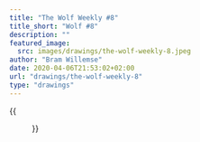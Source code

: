 ```yaml
---
title: "The Wolf Weekly #8"
title_short: "Wolf #8"
description: ""
featured_image:
  src: images/drawings/the-wolf-weekly-8.jpeg
author: "Bram Willemse"
date: 2020-04-06T21:53:02+02:00
url: "drawings/the-wolf-weekly-8"
type: "drawings"
---
```


{{<figure src="images/drawings/the-wolf-weekly-8.jpeg">}}